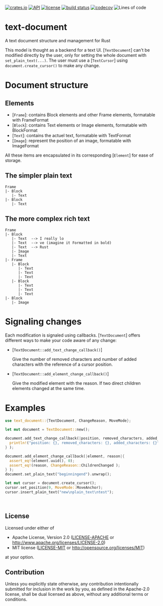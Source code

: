 [![crates.io](https://img.shields.io/crates/v/text-document?style=flat-square&logo=rust)](https://crates.io/crates/text-document)
[![API](https://docs.rs/text-document/badge.svg)](https://docs.rs/text-document)
[![license](https://img.shields.io/badge/license-Apache--2.0_OR_MIT-blue?style=flat-square)](#license)
[![build status](https://img.shields.io/github/workflow/status/jacquetc/text-document/CI/main?style=flat-square&logo=github)](https://github.com/jacquetc/text-document/actions/workflows/ci.yml)
[![codecov](https://codecov.io/gh/jacquetc/text-document/branch/main/graph/badge.svg?token=S4M513A2XR)](https://codecov.io/gh/jacquetc/text-document)
![Lines of code](https://img.shields.io/tokei/lines/github.com/jacquetc/text-document)

# text-document
A text document structure and management for Rust

This model is thought as a backend for a text UI. [`TextDocument`] can't be modified directly by the user, only for setting the whole document with `set_plain_text(...)`.
The user must use a [`TextCursor`] using `document.create_cursor()` to make any change.
  
# Document structure

## Elements

- [`Frame`]: contains Block elements and other Frame elements, formatable with FrameFormat
- [`Block`]: contains Text elements or Image elements, formatable with BlockFormat
- [`Text`]: contains the actuel text, formatable with TextFormat
- [`Image`]: represent the position of an image, formatable with ImageFormat

All these items are encapsulated in its corresponding [`Element`] for ease of storage.

## The simpler plain text

```raw
Frame
|- Block
   |- Text
|- Block
   |- Text
```

## The more complex rich text

```raw
Frame
|- Block
   |- Text  --> I really lo
   |- Text  --> ve (imagine it Formatted in bold)
   |- Text  --> Rust
   |- Image
   |- Text
|- Frame
   |- Block
      |- Text
      |- Text
      |- Text
   |- Block
      |- Text
      |- Text
      |- Text
|- Block
   |- Image
```

# Signaling changes

Each modification is signaled using callbacks. [`TextDocument`] offers different ways to make your code aware of any change:
- [`TextDocument::add_text_change_callback()`]

   Give the  number of removed characters and number of added characters with the reference of a cursor position.

- [`TextDocument::add_element_change_callback()`]

   Give the modified element with the reason. If two direct children elements changed at the same time.

# Examples

```rust
use text_document::{TextDocument, ChangeReason, MoveMode};

let mut document = TextDocument::new();

document.add_text_change_callback(|position, removed_characters, added_characters|{
  println!("position: {}, removed_characters: {}, added_characters: {}", position, removed_characters, added_characters);
} );

document.add_element_change_callback(|element, reason|{
  assert_eq!(element.uuid(), 0);
  assert_eq!(reason, ChangeReason::ChildrenChanged );
} );
document.set_plain_text("beginningend").unwrap();

let mut cursor = document.create_cursor();
cursor.set_position(9, MoveMode::MoveAnchor);
cursor.insert_plain_text("new\nplain_text\ntest");

  
```

## License

Licensed under either of

 * Apache License, Version 2.0
   ([LICENSE-APACHE](LICENSE-APACHE) or http://www.apache.org/licenses/LICENSE-2.0)
 * MIT license
   ([LICENSE-MIT](LICENSE-MIT) or http://opensource.org/licenses/MIT)

at your option.

## Contribution

Unless you explicitly state otherwise, any contribution intentionally submitted
for inclusion in the work by you, as defined in the Apache-2.0 license, shall be
dual licensed as above, without any additional terms or conditions.